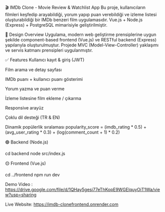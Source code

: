 🎬 IMDb Clone - Movie Review & Watchlist App
Bu proje, kullanıcıların filmleri keşfedip arayabildiği, yorum yapıp puan verebildiği ve izleme listesi oluşturabildiği bir IMDb benzeri film uygulamasıdır. Vue.js + Node.js (Express) + PostgreSQL mimarisiyle geliştirilmiştir.

🧠 Design Overview
Uygulama, modern web geliştirme prensiplerine uygun şekilde component-based frontend (Vue.js) ve RESTful backend (Express) yapılarıyla oluşturulmuştur. Projede MVC (Model-View-Controller) yaklaşımı ve servis katmanı prensipleri uygulanmıştır.

✅ Features
Kullanıcı kayıt & giriş (JWT)

Film arama ve detay sayfası

IMDb puanı + kullanıcı puanı gösterimi

Yorum yazma ve puan verme

İzleme listesine film ekleme / çıkarma

Responsive arayüz

Çoklu dil desteği (TR & EN)

Dinamik popülerlik sıralaması
    popularity_score = (imdb_rating * 0.5) + (avg_user_rating * 0.3) + (log(comment_count + 1) * 0.2)


🟢 Backend (Node.js)

cd backend
node src/index.js


🟡 Frontend (Vue.js)

cd ../frontend
npm run dev

Demo Video : https://drive.google.com/file/d/1QHay5gesi77eThKopE9WGElquyOiT1Wa/view?usp=sharing

Live Website: https://imdb-clonefrontend.onrender.com